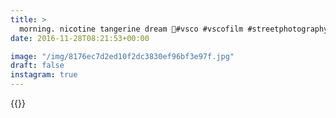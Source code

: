 ```yaml
---
title: >
  morning. nicotine tangerine dream 🚬#vsco #vscofilm #streetphotography #london #city #candid #color #pattern
date: 2016-11-28T08:21:53+00:00

image: "/img/8176ec7d2ed10f2dc3830ef96bf3e97f.jpg"
draft: false
instagram: true
---
```


{{<photo src="/img/8176ec7d2ed10f2dc3830ef96bf3e97f.jpg">}}
